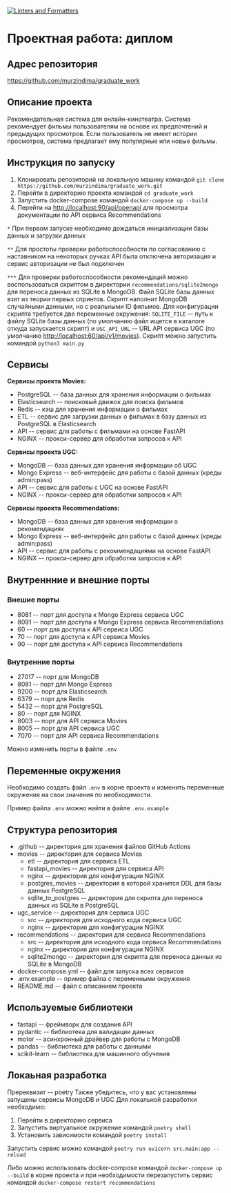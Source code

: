 [![Linters and Formatters](https://github.com/murzindima/graduate_work/actions/workflows/checks.yml/badge.svg)](https://github.com/murzindima/graduate_work/actions/workflows/checks.yml)

# Проектная работа: диплом

## Адрес репозитория

<https://github.com/murzindima/graduate_work>

## Описание проекта

Рекомендательная система для онлайн-кинотеатра. Система рекомендует фильмы пользователям на основе их предпочтений и предыдущих просмотров. Если пользователь не имеет истории просмотров, система предлагает ему популярные или новые фильмы.

## Инструкция по запуску

1. Клонировать репозиторий на локальную машину командой `git clone https://github.com/murzindima/graduate_work.git`
2. Перейти в директорию проекта командой `cd graduate_work`
3. Запустить docker-compose командой `docker-compose up --build`
4. Перейти на <http://localhost:90/api/openapi> для просмотра документации по API сервиса Recommendations

`*` При первом запуске необходимо дождаться инициализации базы данных и загрузки данных

`**` Для простоты проверки работоспособности по согласованию с наставником на некоторых ручках API была отключена авторизация и сервис авторизации не был подключен

`***` Для проверки работоспособности рекомендаций можно воспользоваться скриптом в директории `recommendations/sqlite2mongo` для переноса данных из SQLite в MongoDB. Файл SQLite базы данных взят из теории первых спринтов. Скрипт наполнит MongoDB случайными данными, но с реальными ID фильмов. Для конфигурации скрипта требуется две переменные окружения: `SQLITE_FILE` -- путь к файлу SQLite базы данных (по умолчанию файл ищется в каталоге откуда запускается скрипт) и `UGC_API_URL` -- URL API сервиса UGC (по умолчанию <http://localhost:60/api/v1/movies>). Cкрипт можно запустить командой `python3 main.py`

## Сервисы

**Сервисы проекта Movies:**

- PostgreSQL -- база данных для хранения информации о фильмах
- Elasticsearch -- поисковый движок для поиска фильмов
- Redis -- кэш для хранения информации о фильмах
- ETL -- сервис для загрузки данных о фильмах в базу данных из PostgreSQL в Elasticsearch
- API -- сервис для работы с фильмами на основе FastAPI
- NGINX -- прокси-сервер для обработки запросов к API

**Сервисы проекта UGC:**

- MongoDB -- база данных для хранения информации об UGC
- Mongo Express -- веб-интерфейс для работы с базой данных (креды admin:pass)
- API -- сервис для работы с UGC на основе FastAPI
- NGINX -- прокси-сервер для обработки запросов к API

**Сервисы проекта Recommendations:**

- MongoDB -- база данных для хранения информации о рекомендациях
- Mongo Express -- веб-интерфейс для работы с базой данных (креды admin:pass)
- API -- сервис для работы с рекоммендациями на основе FastAPI
- NGINX -- прокси-сервер для обработки запросов к API

## Внутреннние и внешние порты

### Внешие порты

- 8081 -- порт для доступа к Mongo Express сервиса UGC
- 8091 -- порт для доступа к Mongo Express сервиса Recommendations
- 60 -- порт для доступа к API сервиса UGC
- 70 -- порт для доступа к API сервиса Movies
- 90 -- порт для доступа к API сервиса Recommendations

### Внутренние порты

- 27017 -- порт для MongoDB
- 8081 -- порт для Mongo Express
- 9200 -- порт для Elasticsearch
- 6379 -- порт для Redis
- 5432 -- порт для PostgreSQL
- 80 -- порт для NGINX
- 8003 -- порт для API сервиса Movies
- 8005 -- порт для API сервиса UGC
- 7070 -- порт для API сервиса Recommendations

Можно изменить порты в файле `.env`

## Переменные окружения

Необходимо создать файл `.env` в корне проекта и изменить переменные окружения на свои значения по необходимости.

Пример файла `.env` можно найти в файле `.env.example`

## Структура репозитория

- .github -- директория для хранения файлов GitHub Actions
- movies -- директория для сервиса Movies
  - etl -- директория для сервиса ETL
  - fastapi_movies -- директория для сервиса API
  - nginx -- директория для конфигурации NGINX
  - postgres_movies -- директория в которой хранится DDL для базы данных PostgreSQL
  - sqlite_to_postgres -- директория для скрипта для переноса данных из SQLite в PostgreSQL
- ugc_service -- директория для сервиса UGC
  - src -- директория для исходного кода сервиса UGC
  - nginx -- директория для конфигурации NGINX
- recommendations -- директория для сервиса Recommendations
  - src -- директория для исходного кода сервиса Recommendations
  - nginx -- директория для конфигурации NGINX
  - sqlite2mongo -- директория для скрипта для переноса данных из SQLite в MongoDB
- docker-compose.yml -- файл для запуска всех сервисов
- .env.example -- пример файла с переменными окружения
- README.md -- файл с описанием проекта

## Используемые библиотеки

- fastapi -- фреймворк для создания API
- pydantic -- библиотека для валидации данных
- motor -- асинхронный драйвер для работы с MongoDB
- pandas -- библиотека для работы с данными
- scikit-learn -- библиотека для машинного обучения

## Локаьная разработка

Пререквизит -- poetry
Также убедитесь, что у вас установлены запущены сервисы MongoDB и UGC
Для локальной разработки необходимо:

1. Перейти в директорию сервиса
2. Запустить виртуальное окружение командой `poetry shell`
3. Установить зависимости командой `poetry install`

Запустить сервис можно командой `poetry run uvicorn src.main:app --reload`

Либо можно использовать docker-compose командой `docker-compose up --build` в корне проекта и при необходимости перезапустить сервис командой `docker-compose restart recommendations`
